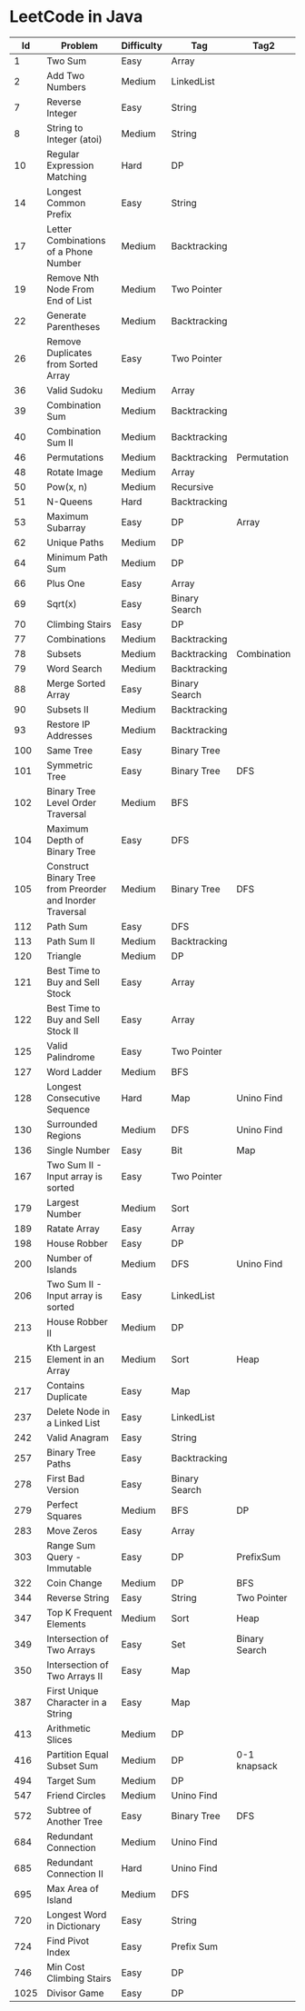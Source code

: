 # LeetCode in Java

| Id   | Problem                                                   | Difficulty | Tag           | Tag2          |
| ---- | --------------------------------------------------------- | ---------- | ------------- | ------------- |
| 1    | Two Sum                                                   | Easy       | Array         |               |
| 2    | Add Two Numbers                                           | Medium     | LinkedList    |               |
| 7    | Reverse Integer                                           | Easy       | String        |               |
| 8    | String to Integer (atoi)                                  | Medium     | String        |               |
| 10   | Regular Expression Matching                               | Hard       | DP            |               |
| 14   | Longest Common Prefix                                     | Easy       | String        |               |
| 17   | Letter Combinations of a Phone Number                     | Medium     | Backtracking  |               |
| 19   | Remove Nth Node From End of List                          | Medium     | Two Pointer   |               |
| 22   | Generate Parentheses                                      | Medium     | Backtracking  |               |
| 26   | Remove Duplicates from Sorted Array                       | Easy       | Two Pointer   |               |
| 36   | Valid Sudoku                                              | Medium     | Array         |               |
| 39   | Combination Sum                                           | Medium     | Backtracking  |               |
| 40   | Combination Sum II                                        | Medium     | Backtracking  |               |
| 46   | Permutations                                              | Medium     | Backtracking  | Permutation   |
| 48   | Rotate Image                                              | Medium     | Array         |               |
| 50   | Pow(x, n)                                                 | Medium     | Recursive     |               |
| 51   | N-Queens                                                  | Hard       | Backtracking  |               |
| 53   | Maximum Subarray                                          | Easy       | DP            | Array         |
| 62   | Unique Paths                                              | Medium     | DP            |               |
| 64   | Minimum Path Sum                                          | Medium     | DP            |               |
| 66   | Plus One                                                  | Easy       | Array         |               |
| 69   | Sqrt(x)                                                   | Easy       | Binary Search |               |
| 70   | Climbing Stairs                                           | Easy       | DP            |               |
| 77   | Combinations                                              | Medium     | Backtracking  |               |
| 78   | Subsets                                                   | Medium     | Backtracking  | Combination   |
| 79   | Word Search                                               | Medium     | Backtracking  |               |
| 88   | Merge Sorted Array                                        | Easy       | Binary Search |               |
| 90   | Subsets II                                                | Medium     | Backtracking  |               |
| 93   | Restore IP Addresses                                      | Medium     | Backtracking  |               |
| 100  | Same Tree                                                 | Easy       | Binary Tree   |               |
| 101  | Symmetric Tree                                            | Easy       | Binary Tree   | DFS           |
| 102  | Binary Tree Level Order Traversal                         | Medium     | BFS           |               |
| 104  | Maximum Depth of Binary Tree                              | Easy       | DFS           |               |
| 105  | Construct Binary Tree from Preorder and Inorder Traversal | Medium     | Binary Tree   | DFS           |
| 112  | Path Sum                                                  | Easy       | DFS           |               |
| 113  | Path Sum II                                               | Medium     | Backtracking  |               |
| 120  | Triangle                                                  | Medium     | DP            |               |
| 121  | Best Time to Buy and Sell Stock                           | Easy       | Array         |               |
| 122  | Best Time to Buy and Sell Stock II                        | Easy       | Array         |               |
| 125  | Valid Palindrome                                          | Easy       | Two Pointer   |               |
| 127  | Word Ladder                                               | Medium     | BFS           |               |
| 128  | Longest Consecutive Sequence                              | Hard       | Map           | Unino Find    |
| 130  | Surrounded Regions                                        | Medium     | DFS           | Unino Find    |
| 136  | Single Number                                             | Easy       | Bit           | Map           |
| 167  | Two Sum II - Input array is sorted                        | Easy       | Two Pointer   |               |
| 179  | Largest Number                                            | Medium     | Sort          |               |
| 189  | Ratate Array                                              | Easy       | Array         |               |
| 198  | House Robber                                              | Easy       | DP            |               |
| 200  | Number of Islands                                         | Medium     | DFS           | Unino Find    |
| 206  | Two Sum II - Input array is sorted                        | Easy       | LinkedList    |               |
| 213  | House Robber II                                           | Medium     | DP            |               |
| 215  | Kth Largest Element in an Array                           | Medium     | Sort          | Heap          |
| 217  | Contains Duplicate                                        | Easy       | Map           |               |
| 237  | Delete Node in a Linked List                              | Easy       | LinkedList    |               |
| 242  | Valid Anagram                                             | Easy       | String        |               |
| 257  | Binary Tree Paths                                         | Easy       | Backtracking  |               |
| 278  | First Bad Version                                         | Easy       | Binary Search |               |
| 279  | Perfect Squares                                           | Medium     | BFS           | DP            |
| 283  | Move Zeros                                                | Easy       | Array         |               |
| 303  | Range Sum Query - Immutable                               | Easy       | DP            | PrefixSum     |
| 322  | Coin Change                                               | Medium     | DP            | BFS           |
| 344  | Reverse String                                            | Easy       | String        | Two Pointer   |
| 347  | Top K Frequent Elements                                   | Medium     | Sort          | Heap          |
| 349  | Intersection of Two Arrays                                | Easy       | Set           | Binary Search |
| 350  | Intersection of Two Arrays II                             | Easy       | Map           |               |
| 387  | First Unique Character in a String                        | Easy       | Map           |               |
| 413  | Arithmetic Slices                                         | Medium     | DP            |               |
| 416  | Partition Equal Subset Sum                                | Medium     | DP            | 0-1 knapsack  |
| 494  | Target Sum                                                | Medium     | DP            |               |
| 547  | Friend Circles                                            | Medium     | Unino Find    |               |
| 572  | Subtree of Another Tree                                   | Easy       | Binary Tree   | DFS           |
| 684  | Redundant Connection                                      | Medium     | Unino Find    |               |
| 685  | Redundant Connection II                                   | Hard       | Unino Find    |               |
| 695  | Max Area of Island                                        | Medium     | DFS           |               |
| 720  | Longest Word in Dictionary                                | Easy       | String        |               |
| 724  | Find Pivot Index                                          | Easy       | Prefix Sum    |               |
| 746  | Min Cost Climbing Stairs                                  | Easy       | DP            |               |
| 1025 | Divisor Game                                              | Easy       | DP            |               |